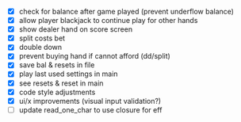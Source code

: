 - [x] check for balance after game played (prevent underflow balance)
- [x] allow player blackjack to continue play for other hands
- [x] show dealer hand on score screen
- [x] split costs bet
- [x] double down
- [x] prevent buying hand if cannot afford (dd/split)
- [x] save bal & resets in file
- [x] play last used settings in main
- [x] see resets & reset in main
- [x] code style adjustments
- [x] ui/x improvements (visual input validation?)
- [ ] update read_one_char to use closure for eff
